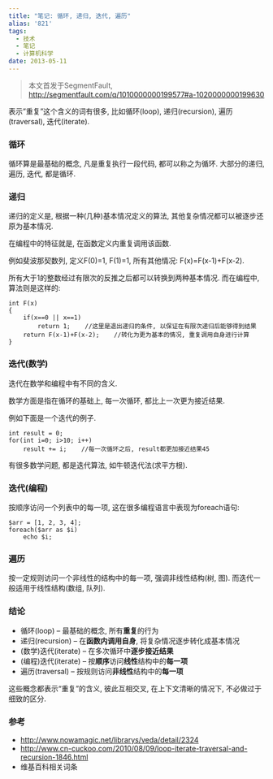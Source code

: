 ```yaml
---
title: "笔记: 循环, 递归, 迭代, 遍历"
alias: '821'
tags:
  - 技术
  - 笔记
  - 计算机科学
date: 2013-05-11
---
```


> 本文首发于SegmentFault, http://segmentfault.com/q/1010000000199577#a-1020000000199630

表示&#8221;重复&#8221;这个含义的词有很多, 比如循环(loop), 递归(recursion), 遍历(traversal), 迭代(iterate).

### 循环

循环算是最基础的概念, 凡是重复执行一段代码, 都可以称之为循环. 大部分的递归, 遍历, 迭代, 都是循环.

### 递归

递归的定义是, 根据一种(几种)基本情况定义的算法, 其他复杂情况都可以被逐步还原为基本情况.

在编程中的特征就是, 在函数定义内重复调用该函数.

例如斐波那契数列, 定义F(0)=1, F(1)=1, 所有其他情况: F(x)=F(x-1)+F(x-2).

所有大于1的整数经过有限次的反推之后都可以转换到两种基本情况. 而在编程中, 算法则是这样的:

    int F(x)
    {
        if(x==0 || x==1)
            return 1;    //这里是退出递归的条件, 以保证在有限次递归后能够得到结果
        return F(x-1)+F(x-2);    //转化为更为基本的情况, 重复调用自身进行计算
    }

### 迭代(数学)

迭代在数学和编程中有不同的含义.

数学方面是指在循环的基础上, 每一次循环, 都比上一次更为接近结果.

例如下面是一个迭代的例子.

    int result = 0;
    for(int i=0; i>10; i++)
        result += i;    //每一次循环之后, result都更加接近结果45

有很多数学问题, 都是迭代算法, 如牛顿迭代法(求平方根).

### 迭代(编程)

按顺序访问一个列表中的每一项, 这在很多编程语言中表现为foreach语句:

    $arr = [1, 2, 3, 4];
    foreach($arr as $i)
        echo $i;

### 遍历

按一定规则访问一个非线性的结构中的每一项, 强调非线性结构(树, 图). 而迭代一般适用于线性结构(数组, 队列).

### 结论

* 循环(loop) &#8211; 最基础的概念, 所有**重复**的行为
* 递归(recursion) &#8211; 在**函数内调用自身**, 将复杂情况逐步转化成基本情况
* (数学)迭代(iterate) &#8211; 在多次循环中**逐步接近结果**
* (编程)迭代(iterate) &#8211; 按**顺序**访问**线性**结构中的**每一项**
* 遍历(traversal) &#8211; 按规则访问**非线性**结构中的**每一项**

这些概念都表示“重复”的含义, 彼此互相交叉, 在上下文清晰的情况下, 不必做过于细致的区分.

### 参考

* http://www.nowamagic.net/librarys/veda/detail/2324
* http://www.cn-cuckoo.com/2010/08/09/loop-iterate-traversal-and-recursion-1846.html
* 维基百科相关词条
